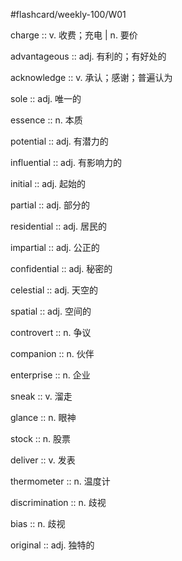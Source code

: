 #flashcard/weekly-100/W01

charge :: v. 收费；充电 | n. 要价

advantageous :: adj. 有利的；有好处的

acknowledge :: v. 承认；感谢；普遍认为

sole :: adj. 唯一的

essence :: n. 本质

potential :: adj. 有潜力的

influential :: adj. 有影响力的

initial :: adj. 起始的

partial :: adj. 部分的

residential :: adj. 居民的

impartial :: adj. 公正的

confidential :: adj. 秘密的

celestial :: adj. 天空的

spatial :: adj. 空间的

controvert :: n. 争议

companion :: n. 伙伴

enterprise :: n. 企业

sneak :: v. 溜走

glance :: n. 眼神

stock :: n. 股票

deliver :: v. 发表

thermometer :: n. 温度计

discrimination :: n. 歧视

bias :: n. 歧视

original :: adj. 独特的


